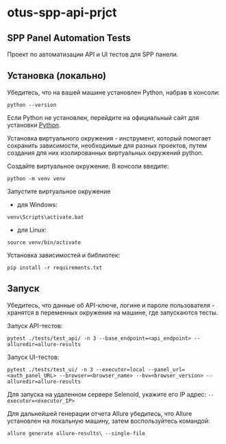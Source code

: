 # otus-spp-api-prjct
## SPP Panel Automation Tests

Проект по автоматизации API и UI тестов для SPP панели.

## Установка (локально)

Убедитесь, что на вашей машине установлен Python, набрав в консоли:

```
python --version
```
Eсли Python не установлен, перейдите на официальный сайт для установки [Python](https://www.python.org/downloads/).

Установка виртуального окружения - инструмент, который помогает сохранить зависимости, необходимые для разных проектов, путем создания для них изолированных виртуальных окружений python.

Создайте виртуальное окружение. В консоли введите:
```
python -m venv venv
```
Запустите виртуальное окружение
- для Windows:
```
venv\Scripts\activate.bat
```
- для Linux:
```
source venv/bin/activate
```
Установка зависимостей и библиотек:
```
pip install -r requirements.txt
```

## Запуск

Убедитесь, что данные об API-ключе, логине и пароле пользователя - хранятся в переменных окружения на машине, где запускаются тесты.

Запуск API-тестов:
```
pytest ./tests/test_api/ -n 3 --base_endpoint=<api_endpoint> --alluredir=allure-results
```
Запуск UI-тестов:
```
pytest ./tests/test_ui/ -n 3 --executor=local --panel_url=<auth_panel_URL> --browser=<browser_name> --bv=<browser_version> --alluredir=allure-results
```
Для запуска на удаленном сервере Selenoid, укажите его IP адрес: `--executor=<executor_IP>`

Для дальнейшей генерации отчета Allure убедитесь, что Allure установлен на локальную машину, затем воспользуйтесь командой:
```
allure generate allure-results\ --single-file
```
